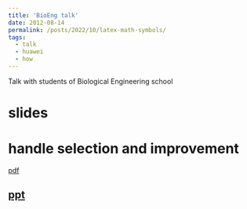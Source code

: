 ```yaml
---
title: 'BioEng talk'
date: 2012-08-14
permalink: /posts/2022/10/latex-math-symbols/
tags:
  - talk
  - huawei
  - how
---
```


Talk with students of Biological Engineering school

slides
======

handle selection and improvement
======

[pdf](/files/BioEng-talk.pdf)

[ppt](/files/BioEng-talk.ppt)
------